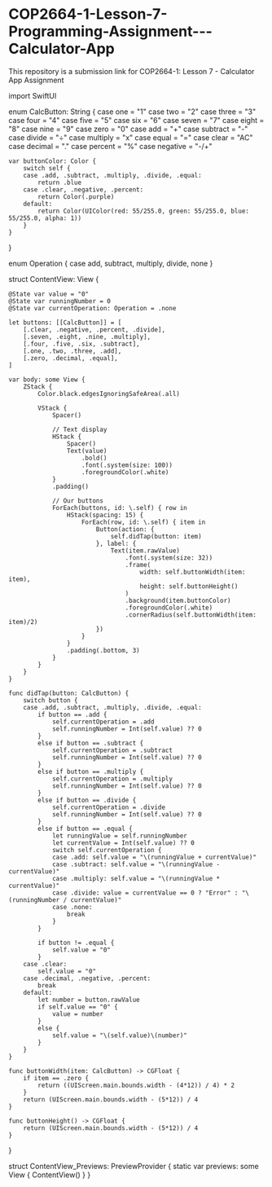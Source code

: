 # COP2664-1-Lesson-7-Programming-Assignment---Calculator-App
This repository is a submission link for COP2664-1: Lesson 7 - Calculator App Assignment

import SwiftUI

enum CalcButton: String {
    case one = "1"
    case two = "2"
    case three = "3"
    case four = "4"
    case five = "5"
    case six = "6"
    case seven = "7"
    case eight = "8"
    case nine = "9"
    case zero = "0"
    case add = "+"
    case subtract = "-"
    case divide = "÷"
    case multiply = "x"
    case equal = "="
    case clear = "AC"
    case decimal = "."
    case percent = "%"
    case negative = "-/+"

    var buttonColor: Color {
        switch self {
        case .add, .subtract, .multiply, .divide, .equal:
            return .blue
        case .clear, .negative, .percent:
            return Color(.purple)
        default:
            return Color(UIColor(red: 55/255.0, green: 55/255.0, blue: 55/255.0, alpha: 1))
        }
    }
}

enum Operation {
    case add, subtract, multiply, divide, none
}

struct ContentView: View {

    @State var value = "0"
    @State var runningNumber = 0
    @State var currentOperation: Operation = .none

    let buttons: [[CalcButton]] = [
        [.clear, .negative, .percent, .divide],
        [.seven, .eight, .nine, .multiply],
        [.four, .five, .six, .subtract],
        [.one, .two, .three, .add],
        [.zero, .decimal, .equal],
    ]

    var body: some View {
        ZStack {
            Color.black.edgesIgnoringSafeArea(.all)

            VStack {
                Spacer()

                // Text display
                HStack {
                    Spacer()
                    Text(value)
                        .bold()
                        .font(.system(size: 100))
                        .foregroundColor(.white)
                }
                .padding()

                // Our buttons
                ForEach(buttons, id: \.self) { row in
                    HStack(spacing: 15) {
                        ForEach(row, id: \.self) { item in
                            Button(action: {
                                self.didTap(button: item)
                            }, label: {
                                Text(item.rawValue)
                                    .font(.system(size: 32))
                                    .frame(
                                        width: self.buttonWidth(item: item),
                                        height: self.buttonHeight()
                                    )
                                    .background(item.buttonColor)
                                    .foregroundColor(.white)
                                    .cornerRadius(self.buttonWidth(item: item)/2)
                            })
                        }
                    }
                    .padding(.bottom, 3)
                }
            }
        }
    }

    func didTap(button: CalcButton) {
        switch button {
        case .add, .subtract, .multiply, .divide, .equal:
            if button == .add {
                self.currentOperation = .add
                self.runningNumber = Int(self.value) ?? 0
            }
            else if button == .subtract {
                self.currentOperation = .subtract
                self.runningNumber = Int(self.value) ?? 0
            }
            else if button == .multiply {
                self.currentOperation = .multiply
                self.runningNumber = Int(self.value) ?? 0
            }
            else if button == .divide {
                self.currentOperation = .divide
                self.runningNumber = Int(self.value) ?? 0
            }
            else if button == .equal {
                let runningValue = self.runningNumber
                let currentValue = Int(self.value) ?? 0
                switch self.currentOperation {
                case .add: self.value = "\(runningValue + currentValue)"
                case .subtract: self.value = "\(runningValue - currentValue)"
                case .multiply: self.value = "\(runningValue * currentValue)"
                case .divide: value = currentValue == 0 ? "Error" : "\(runningNumber / currentValue)"
                case .none:
                    break
                }
            }

            if button != .equal {
                self.value = "0"
            }
        case .clear:
            self.value = "0"
        case .decimal, .negative, .percent:
            break
        default:
            let number = button.rawValue
            if self.value == "0" {
                value = number
            }
            else {
                self.value = "\(self.value)\(number)"
            }
        }
    }

    func buttonWidth(item: CalcButton) -> CGFloat {
        if item == .zero {
            return ((UIScreen.main.bounds.width - (4*12)) / 4) * 2
        }
        return (UIScreen.main.bounds.width - (5*12)) / 4
    }

    func buttonHeight() -> CGFloat {
        return (UIScreen.main.bounds.width - (5*12)) / 4
    }
}

struct ContentView_Previews: PreviewProvider {
    static var previews: some View {
        ContentView()
    }
}
